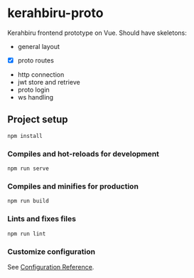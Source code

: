 # kerahbiru-proto

Kerahbiru frontend prototype on Vue.
Should have skeletons:
- general layout
- [x] proto routes
- http connection
- jwt store and retrieve
- proto login 
- ws handling



## Project setup
```
npm install
```

### Compiles and hot-reloads for development
```
npm run serve
```

### Compiles and minifies for production
```
npm run build
```

### Lints and fixes files
```
npm run lint
```

### Customize configuration
See [Configuration Reference](https://cli.vuejs.org/config/).
